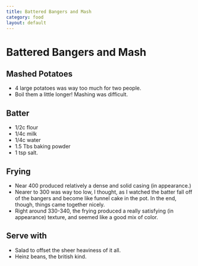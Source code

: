```yaml
---
title: Battered Bangers and Mash
category: food
layout: default
---
```


# Battered Bangers and Mash

## Mashed Potatoes
* 4 large potatoes was way too much for two people.
* Boil them a little longer! Mashing was difficult.

## Batter
* 1/2c flour
* 1/4c milk
* 1/4c water
* 1.5 Tbs baking powder
* 1 tsp salt.

## Frying
* Near 400 produced relatively a dense and solid casing (in appearance.)
* Nearer to 300 was way too low, I thought, as I watched the batter fall off of the bangers and become like funnel cake in the pot. In the end, though, things came together nicely.
* Right around 330-340, the frying produced a really satisfying (in appearance) texture, and seemed like a good mix of color.

## Serve with
* Salad to offset the sheer heaviness of it all.
* Heinz beans, the british kind.
